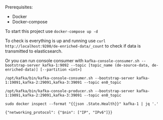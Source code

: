Prerequisites:
* Docker
* Docker-compose

To start this project use `docker-compose up -d`

To check is everything is up and running use `curl http://localhost:9200/de-enriched-data/_count`
to check if data is transmitted to elasticsearch.

Or you can run console consumer with `kafka-console-consumer.sh --bootstrap-server kafka-1:9092 --topic
[topic_name (de-source-data, de-enriched-data)] [--partition <int>]`

`/opt/kafka/bin/kafka-console-consumer.sh --bootstrap-server kafka-1:19091,kafka-2:29091,kafka-3:39091 --topic en0_topic`

`/opt/kafka/bin/kafka-console-producer.sh --bootstrap-server kafka-1:19091,kafka-2:29091,kafka-3:39091 --topic en0_topic`

`sudo docker inspect --format "{{json .State.Health}}" kafka-1 | jq '.'`

`{"networking_protocol": {"$nin": ["IP", "IPv6"]}}`
